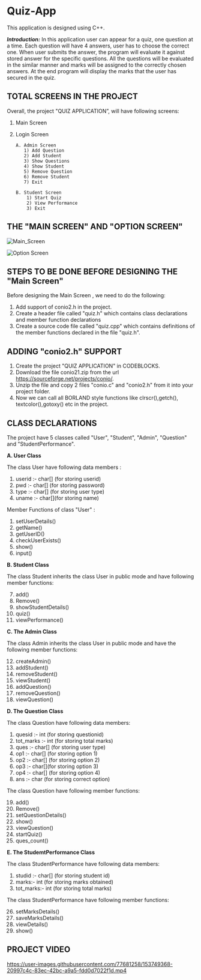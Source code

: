 # Quiz-App
This application is designed using C++. 

**_Introduction:_**
In this application user can appear for a quiz, one question at a time. Each question will have 4 answers, user has to choose the correct one. When user submits the answer, the program will evaluate it against stored answer for the specific questions. All the questions will be evaluated in the similar manner and marks will be assigned to the correctly chosen answers. At the end program will display the marks that the user has secured in the quiz. 

## TOTAL SCREENS IN THE PROJECT
Overall, the project "QUIZ APPLICATION”, will have following screens:
1. Main Screen
2. Login Screen
         
       A. Admin Screen
          1) Add Question
          2) Add Student
          3) Show Questions
          4) Show Student
          5) Remove Question
          6) Remove Student
          7) Exit
    
       B. Student Screen
           1) Start Quiz
           2) View Performance
           3) Exit
           
## THE "MAIN SCREEN" AND "OPTION SCREEN"
![Main_Screen](https://user-images.githubusercontent.com/77681258/153747946-0bd3ab04-70da-49b6-9c87-6d9d7a37a532.jpg)

![Option Screen](https://user-images.githubusercontent.com/77681258/153747950-0052e679-79f2-4cae-ba08-f94a7a76d77a.jpg)

## STEPS TO BE DONE BEFORE DESIGNING THE "Main Screen"

Before designing the Main Screen , we need to do the following:
1. Add support of conio2.h in the project.
2. Create a header file called "quiz.h" which contains class declarations and member function declarations
3. Create a source code file called "quiz.cpp" which contains definitions of the member functions declared in the file "quiz.h". 

## ADDING "conio2.h" SUPPORT
1. Create the project "QUIZ APPLICATION" in CODEBLOCKS.
2. Download the file conio21.zip from the url https://sourceforge.net/projects/conio/.
3. Unzip the file and copy 2 files "conio.c" and "conio2.h" from it into your project folder.
4. Now we can call all BORLAND style functions like clrscr(),getch(), textcolor(),gotoxy() etc in the project.

## CLASS DECLARATIONS
The project have 5 classes called "User", "Student", "Admin", "Question" and  "StudentPerformance".

**A. User Class**

The class User have following data members :
1. userid :- char[] (for storing userid)
2. pwd :- char[] (for storing password)
3. type :- char[] (for storing user type)
4. uname :- char[](for storing name)

Member Functions of class "User" :
1) setUserDetails()
2) getName()
3) getUserID()
4) checkUserExists()
5) show()
6) input()

**B. Student Class**

The class Student inherits the class User in public mode and have following member functions:

7) add()
8) Remove()
9) showStudentDetails()
10) quiz()
11) viewPerformance()

**C. The Admin Class**

The class Admin inherits the class User in public mode and have the following member functions:

12) createAdmin()
13) addStudent()
14) removeStudent()
15) viewStudent()
16) addQuestion()
17) removeQuestion()
18) viewQuestion()

**D. The Question Class**

The class Question have following data members:
1. quesid :- int (for storing questionid)
2. tot_marks :- int (for storing total marks)
3. ques :- char[] (for storing user type)
4. op1 :- char[] (for storing option 1)
5. op2 :- char[] (for storing option 2)
6. op3 :- char[](for storing option 3)
7. op4 :- char[] (for storing option 4)
8. ans :- char (for storing correct option)

The class Question have following member functions:

19) add()
20) Remove()
21) setQuestionDetails()
22) show()
23) viewQuestion()
24) startQuiz()
25) ques_count()

**E. The StudemtPerformance Class**

The class StudentPerformance have following data members:
1. studid :- char[] (for storing student id)
2. marks:- int (for storing marks obtained)
3. tot_marks:- int (for storing total marks)
		
The class StudentPerformance have following member functions:

26) setMarksDetails()
27) saveMarksDetails()
28) viewDetails()
29) show()

## PROJECT VIDEO

https://user-images.githubusercontent.com/77681258/153749368-20997c4c-83ec-42bc-a9a5-fdd0d7022f1d.mp4



